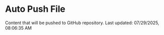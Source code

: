# Auto Push File

Content that will be pushed to GitHub repository.
Last updated: 07/29/2025, 08:06:35 AM